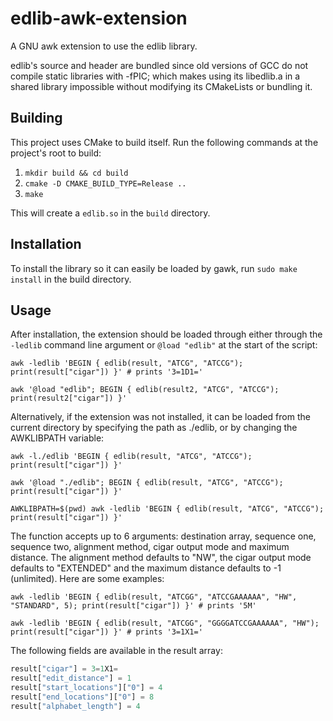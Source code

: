 # edlib-awk-extension

A GNU awk extension to use the edlib library.

edlib's source and header are bundled since old versions of GCC do not compile static libraries with -fPIC; which makes using its libedlib.a in a shared library impossible without modifying its CMakeLists or bundling it.

## Building

This project uses CMake to build itself. Run the following commands at the project's root to build:

1. `mkdir build && cd build`
2. `cmake -D CMAKE_BUILD_TYPE=Release ..`
3. `make`

This will create a `edlib.so` in the `build` directory.

## Installation

To install the library so it can easily be loaded by gawk, run `sudo make install` in the build directory.

## Usage

After installation, the extension should be loaded through either through the `-ledlib` command line argument or `@load "edlib"` at the start of the script:

```shell
awk -ledlib 'BEGIN { edlib(result, "ATCG", "ATCCG"); print(result["cigar"]) }' # prints '3=1D1='
```

```shell
awk '@load "edlib"; BEGIN { edlib(result2, "ATCG", "ATCCG"); print(result2["cigar"]) }'
```

Alternatively, if the extension was not installed, it can be loaded from the current directory by specifying the path as ./edlib, or by changing the AWKLIBPATH variable:

```shell
awk -l./edlib 'BEGIN { edlib(result, "ATCG", "ATCCG"); print(result["cigar"]) }'
```

```shell
awk '@load "./edlib"; BEGIN { edlib(result, "ATCG", "ATCCG"); print(result["cigar"]) }'
```

```shell
AWKLIBPATH=$(pwd) awk -ledlib 'BEGIN { edlib(result, "ATCG", "ATCCG"); print(result["cigar"]) }'
```

The function accepts up to 6 arguments: destination array, sequence one, sequence two, alignment method, cigar output mode and maximum distance. The alignment method defaults to "NW", the cigar output mode defaults to "EXTENDED" and the maximum distance defaults to -1 (unlimited). Here are some examples:

```shell
awk -ledlib 'BEGIN { edlib(result, "ATCGG", "ATCCGAAAAAA", "HW", "STANDARD", 5); print(result["cigar"]) }' # prints '5M'
```

```shell
awk -ledlib 'BEGIN { edlib(result, "ATCGG", "GGGGATCCGAAAAAA", "HW"); print(result["cigar"]) }' # prints '3=1X1='
```

The following fields are available in the result array:

```awk
result["cigar"] = 3=1X1=
result["edit_distance"] = 1
result["start_locations"]["0"] = 4
result["end_locations"]["0"] = 8
result["alphabet_length"] = 4
```
